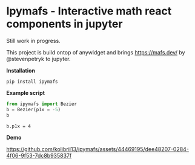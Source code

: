 # Ipymafs - Interactive math react components in jupyter

Still work in progress.

This project is build ontop of anywidget and brings https://mafs.dev/ by @stevenpetryk to jupyter.


**Installation**

```
pip install ipymafs
```

**Example script** 

```python
from ipymafs import Bezier
b = Bezier(p1x = -5)
b
```

```
b.p1x = 4
```

**Demo** 



https://github.com/kolibril13/ipymafs/assets/44469195/dee48207-0284-4f06-9f53-7dc8b935837f

